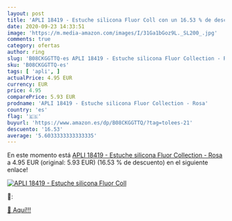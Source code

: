 ```yaml
---
layout: post
title: 'APLI 18419 - Estuche silicona Fluor Coll con un 16.53 % de descuento'
date: 2020-09-23 14:33:51
image: 'https://m.media-amazon.com/images/I/31Ga1bGoz9L._SL200_.jpg'
comments: true
category: ofertas
author: ring
slug: 'B08CKGGTTQ-es APLI 18419 - Estuche silicona Fluor Collection - Rosa'
sku: 'B08CKGGTTQ-es'
tags: [ 'apli', ]
actualPrice: 4.95 EUR
currency: EUR
price: 4.95
comparePrice: 5.93 EUR
prodname: 'APLI 18419 - Estuche silicona Fluor Collection - Rosa'
country: 'es'
flag: '🇪🇸'
buyurl: 'https://www.amazon.es/dp/B08CKGGTTQ/?tag=tolees-21'
descuento: '16.53'
average: '5.6033333333333335'
---
```


En este momento está [APLI 18419 - Estuche silicona Fluor Collection - Rosa](https://www.amazon.es/dp/B08CKGGTTQ/?tag=tolees-21) a 4.95 EUR (original: 5.93 EUR) (16.53 %  de descuento) en el siguiente enlace!

[![APLI 18419 - Estuche silicona Fluor Coll](https://m.media-amazon.com/images/I/31Ga1bGoz9L._SL200_.jpg)](https://www.amazon.es/dp/B08CKGGTTQ/?tag=tolees-21)

🔎:


[🛒 Aquí!!!](https://www.amazon.es/dp/B08CKGGTTQ/?tag=tolees-21)
